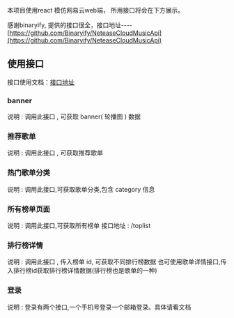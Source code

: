 本项目使用react 模仿网易云web端， 所用接口将会在下方展示。

感谢binaryify, 提供的接口很全，接口地址----[https://github.com/Binaryify/NeteaseCloudMusicApi](https://github.com/Binaryify/NeteaseCloudMusicApi)

## 使用接口

接口使用文档：[接口地址](https://neteasecloudmusicapi.vercel.app/#/)

### banner

说明 : 调用此接口 , 可获取 banner( 轮播图 ) 数据

### 推荐歌单

说明 : 调用此接口 , 可获取推荐歌单

### 热门歌单分类

说明 : 调用此接口,可获取歌单分类,包含 category 信息


### 所有榜单页面

说明 : 调用此接口,可获取所有榜单 接口地址 : /toplist

### 排行榜详情

说明 : 调用此接口 , 传入榜单 id, 可获取不同排行榜数据
也可使用歌单详情接口,传入排行榜id获取排行榜详情数据(排行榜也是歌单的一种)

### 登录

说明 : 登录有两个接口,一个手机号登录一个邮箱登录。具体请看文档

